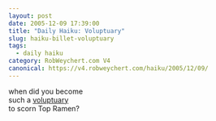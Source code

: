 ```yaml
---
layout: post
date: 2005-12-09 17:39:00
title: "Daily Haiku: Voluptuary"
slug: haiku-billet-voluptuary
tags:
  - daily haiku
category: RobWeychert.com V4
canonical: https://v4.robweychert.com/haiku/2005/12/09/
---
```


when did you become  
such a [voluptuary](http://dictionary.reference.com/wordoftheday/archive/2005/12/09.html)  
to scorn Top Ramen?